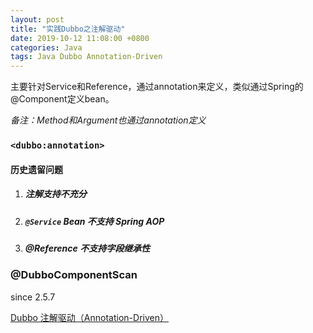 ```yaml
---
layout: post
title: "实践Dubbo之注解驱动"
date: 2019-10-12 11:08:00 +0800
categories: Java
tags: Java Dubbo Annotation-Driven
---
```


主要针对Service和Reference，通过annotation来定义，类似通过Spring的@Component定义bean。

*备注：Method和Argument也通过annotation定义*

### `<dubbo:annotation>`

#### 历史遗留问题

1. ##### 注解支持不充分

2. ##### `@Service` Bean 不支持 Spring AOP

3. ##### @Reference 不支持字段继承性

### @DubboComponentScan

since 2.5.7

[Dubbo 注解驱动（Annotation-Driven）](http://dubbo.apache.org/zh-cn/blog/dubbo-annotation-driven.html)

